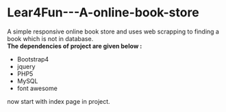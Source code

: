 # Lear4Fun---A-online-book-store
A simple responsive online book store and uses web scrapping to finding a book which is not in database.
<br>
<b>The dependencies of project are given below :</b>
<ul>
  <li>Bootstrap4</li>
  <li>jquery</li>
  <li>PHP5</li>
  <li>MySQL</li>
  <li>font awesome</li>
</ul>
now start with index page in project.
  
